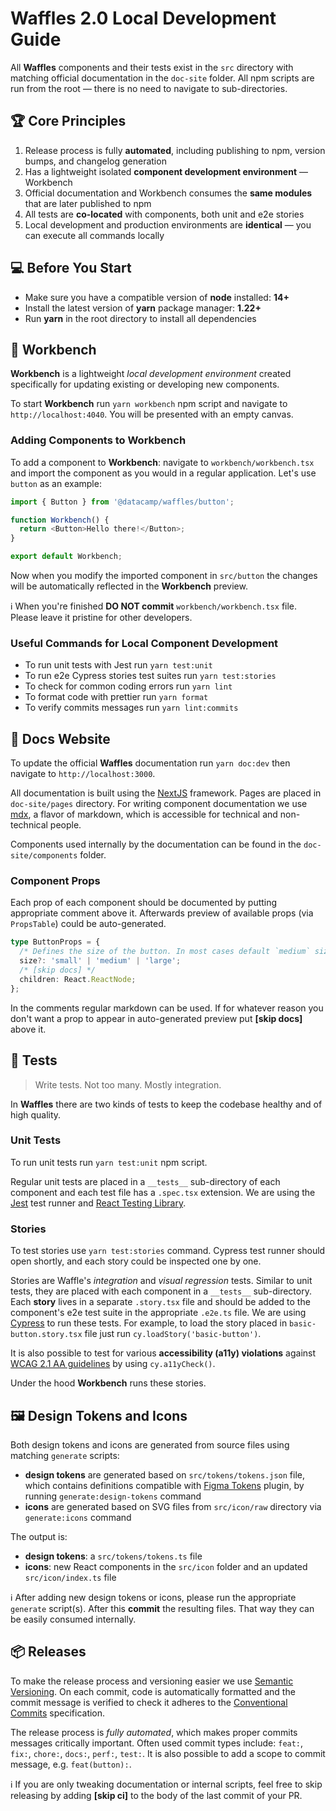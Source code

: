 # Waffles 2.0 Local Development Guide

All **Waffles** components and their tests exist in the `src` directory with matching official documentation in the `doc-site` folder. All npm scripts are run from the root — there is no need to navigate to sub-directories.

## 🏆 Core Principles

1. Release process is fully **automated**, including publishing to npm, version bumps, and changelog generation
2. Has a lightweight isolated **component development environment** — Workbench
3. Official documentation and Workbench consumes the **same modules** that are later published to npm
4. All tests are **co-located** with components, both unit and e2e stories
5. Local development and production environments are **identical** — you can execute all commands locally

## 💻 Before You Start

- Make sure you have a compatible version of **node** installed: **14+**
- Install the latest version of **yarn** package manager: **1.22+**
- Run **yarn** in the root directory to install all dependencies

## 🔧 Workbench

**Workbench** is a lightweight _local development environment_ created specifically for updating existing or developing new components.

To start **Workbench** run `yarn workbench` npm script and navigate to `http://localhost:4040`. You will be presented with an empty canvas.

### Adding Components to Workbench

To add a component to **Workbench**: navigate to `workbench/workbench.tsx` and import the component as you would in a regular application. Let's use `button` as an example:

```js
import { Button } from '@datacamp/waffles/button';

function Workbench() {
  return <Button>Hello there!</Button>;
}

export default Workbench;
```

Now when you modify the imported component in `src/button` the changes will be automatically reflected in the **Workbench** preview.

ℹ️ When you're finished **DO NOT commit** `workbench/workbench.tsx` file. Please leave it pristine for other developers.

### Useful Commands for Local Component Development

- To run unit tests with Jest run `yarn test:unit`
- To run e2e Cypress stories test suites run `yarn test:stories`
- To check for common coding errors run `yarn lint`
- To format code with prettier run `yarn format`
- To verify commits messages run `yarn lint:commits`

## 📄 Docs Website

To update the official **Waffles** documentation run `yarn doc:dev` then navigate to `http://localhost:3000`.

All documentation is built using the [NextJS](https://nextjs.org/docs) framework. Pages are placed in `doc-site/pages` directory. For writing component documentation we use [mdx](https://mdxjs.com/), a flavor of markdown, which is accessible for technical and non-technical people.

Components used internally by the documentation can be found in the `doc-site/components` folder.

### Component Props

Each prop of each component should be documented by putting appropriate comment above it. Afterwards preview of available props (via `PropsTable`) could be auto-generated.

```ts
type ButtonProps = {
  /* Defines the size of the button. In most cases default `medium` size should be used. */
  size?: 'small' | 'medium' | 'large';
  /* [skip docs] */
  children: React.ReactNode;
};
```

In the comments regular markdown can be used. If for whatever reason you don't want a prop to appear in auto-generated preview put **[skip docs]** above it.

## 🧪 Tests

> Write tests. Not too many. Mostly integration.

In **Waffles** there are two kinds of tests to keep the codebase healthy and of high quality.

### Unit Tests

To run unit tests run `yarn test:unit` npm script.

Regular unit tests are placed in a `__tests__` sub-directory of each component and each test file has a `.spec.tsx` extension. We are using the [Jest](https://jestjs.io/docs/getting-started) test runner and [React Testing Library](https://testing-library.com/docs/react-testing-library/intro/).

### Stories

To test stories use `yarn test:stories` command. Cypress test runner should open shortly, and each story could be inspected one by one.

Stories are Waffle's _integration_ and _visual regression_ tests. Similar to unit tests, they are placed with each component in a `__tests__` sub-directory. Each **story** lives in a separate `.story.tsx` file and should be added to the component's e2e test suite in the appropriate `.e2e.ts` file. We are using [Cypress](https://docs.cypress.io/) to run these tests. For example, to load the story placed in `basic-button.story.tsx` file just run `cy.loadStory('basic-button')`.

It is also possible to test for various **accessibility (a11y) violations** against [WCAG 2.1 AA guidelines](https://www.w3.org/TR/WCAG21/) by using `cy.a11yCheck()`.

Under the hood **Workbench** runs these stories.

## 🖼️ Design Tokens and Icons

Both design tokens and icons are generated from source files using matching `generate` scripts:

- **design tokens** are generated based on `src/tokens/tokens.json` file, which contains definitions compatible with [Figma Tokens](https://www.figma.com/community/plugin/843461159747178978/Figma-Tokens) plugin, by running `generate:design-tokens` command
- **icons** are generated based on SVG files from `src/icon/raw` directory via `generate:icons` command

The output is:

- **design tokens**: a `src/tokens/tokens.ts` file
- **icons**: new React components in the `src/icon` folder and an updated `src/icon/index.ts` file

ℹ️ After adding new design tokens or icons, please run the appropriate `generate` script(s). After this **commit** the resulting files. That way they can be easily consumed internally.

## 📦 Releases

To make the release process and versioning easier we use [Semantic Versioning](https://semver.org/). On each commit, code is automatically formatted and the commit message is verified to check it adheres to the [Conventional Commits](https://www.conventionalcommits.org/en/v1.0.0/) specification.

The release process is _fully automated_, which makes proper commits messages critically important. Often used commit types include: `feat:`, `fix:`, `chore:`, `docs:`, `perf:`, `test:`. It is also possible to add a scope to commit message, e.g. `feat(button):`.

ℹ️ If you are only tweaking documentation or internal scripts, feel free to skip releasing by adding **[skip ci]** to the body of the last commit of your PR.
